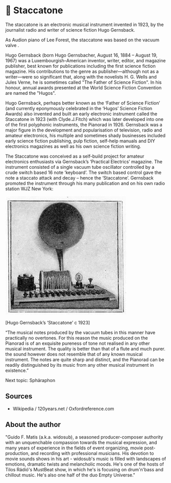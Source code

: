 # 🎷 Staccatone 

The staccatone is an electronic musical instrument invented in 1923, by the journalist radio and writer of science fiction Hugo Gernsback.

As Audion piano of Lee Forest, the staccatone was based on the vacuum valve .

Hugo Gernsback (born Hugo Gernsbacher, August 16, 1884 – August 19, 1967) was a Luxembourgish–American inventor, writer, editor, and magazine publisher, best known for publications including the first science fiction magazine. His contributions to the genre as publisher—although not as a writer—were so significant that, along with the novelists H. G. Wells and Jules Verne, he is sometimes called "The Father of Science Fiction". In his honour, annual awards presented at the World Science Fiction Convention are named the "Hugos".

Hugo Gernsback, perhaps better known as the ‘Father of Science Fiction’ (and currently eponymously celebrated in the ‘Hugos’ Science Fiction Awards) also invented and built an early electronic instrument called the Staccatone in 1923 (with Clyde.J.Fitch) which was later developed into one of the first polyphonic instruments, the Pianorad in 1926. Gernsback was a major figure in the development and popularisation of television, radio and amateur electronics, his multiple and sometimes shady businesses included early science fiction publishing, pulp fiction, self-help manuals and DIY electronics magazines as well as his own science fiction writing.

The Staccatone was conceived as a self-build project for amateur electronics enthusiasts via Gernsback’s ‘Practical Electrics’ magazine. The instrument consisted of a single
vacuum tube oscillator controlled by a crude switch based 16 note ‘keyboard’. The switch based control gave the note a staccato attack and decay – hence the ‘Staccatone’. Gernsback promoted the instrument through his many publication
and on his own radio station WJZ New York:

![staccatone](_static/images/staccatone/staccatone.png)

[Hugo Gernsback’s ‘Staccatone’ c 1923]

“The musical notes produced by the vacuum tubes in this manner have practically no overtones. For this reason the music produced on the Pianorad is of an exquisite pureness of tone not realised in any other musical instrument. The quality is better than that of a flute and much purer. the sound however does not resemble that of any known musical instrument. The notes are quite sharp and distinct, and the Pianorad can be readily distinguished by its music from any other musical instrument in existence.”

Next topic: Sphäraphon 

## Sources

- Wikipedia / 120years.net / Oxfordreference.com

## About the author

"Guido F. Matis (a.k.a. widosub), a seasoned producer-composer authority with an unquenchable compassion towards the musical expression, and many years of experience in the fields of event organizing, movie post-production, and recording with professional musicians. His devotion to movie sounds shows in his art - widosub's music is filled with landscapes of emotions, dramatic twists and melancholic moods. He's one of the hosts of Tilos Rádió's MustBeat show, in which he's is focusing on drum'n'bass and chillout music. He's also one half of the duo Empty Universe."
